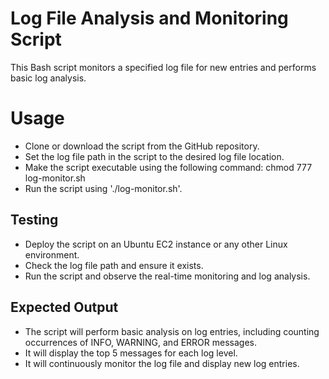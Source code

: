 # Log File Analysis and Monitoring Script

This Bash script monitors a specified log file for new entries and performs basic log analysis.

# Usage
- Clone or download the script from the GitHub repository.
- Set the log file path in the script to the desired log file location.
- Make the script executable using the following command: chmod 777 log-monitor.sh
- Run the script using './log-monitor.sh'.

## Testing
- Deploy the script on an Ubuntu EC2 instance or any other Linux environment.
- Check the log file path and ensure it exists.
- Run the script and observe the real-time monitoring and log analysis.

## Expected Output
- The script will perform basic analysis on log entries, including counting occurrences of INFO, WARNING, and ERROR messages.
- It will display the top 5 messages for each log level.
- It will continuously monitor the log file and display new log entries.



